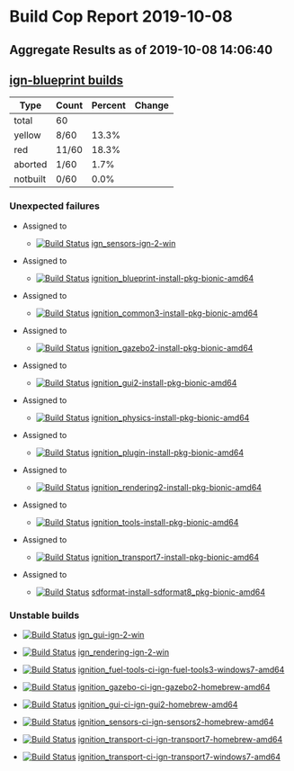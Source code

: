 # Build Cop Report 2019-10-08
## Aggregate Results as of 2019-10-08 14:06:40

## [ign-blueprint builds](https://build.osrfoundation.org/view/ign-blueprint/)

| Type | Count | Percent | Change |
|--|--|--|--|
| total | 60 | |  |
| yellow | 8/60 | 13.3% |  |
| red | 11/60 | 18.3% |  |
| aborted | 1/60 | 1.7% |  |
| notbuilt | 0/60 | 0.0% |  |

### Unexpected failures


* Assigned to

    * [![Build Status](https://build.osrfoundation.org/job/ign_sensors-ign-2-win//badge/icon)](https://build.osrfoundation.org/job/ign_sensors-ign-2-win/) [ign_sensors-ign-2-win](https://build.osrfoundation.org/job/ign_sensors-ign-2-win/)


* Assigned to

    * [![Build Status](https://build.osrfoundation.org/job/ignition_blueprint-install-pkg-bionic-amd64//badge/icon)](https://build.osrfoundation.org/job/ignition_blueprint-install-pkg-bionic-amd64/) [ignition_blueprint-install-pkg-bionic-amd64](https://build.osrfoundation.org/job/ignition_blueprint-install-pkg-bionic-amd64/)


* Assigned to

    * [![Build Status](https://build.osrfoundation.org/job/ignition_common3-install-pkg-bionic-amd64//badge/icon)](https://build.osrfoundation.org/job/ignition_common3-install-pkg-bionic-amd64/) [ignition_common3-install-pkg-bionic-amd64](https://build.osrfoundation.org/job/ignition_common3-install-pkg-bionic-amd64/)


* Assigned to

    * [![Build Status](https://build.osrfoundation.org/job/ignition_gazebo2-install-pkg-bionic-amd64//badge/icon)](https://build.osrfoundation.org/job/ignition_gazebo2-install-pkg-bionic-amd64/) [ignition_gazebo2-install-pkg-bionic-amd64](https://build.osrfoundation.org/job/ignition_gazebo2-install-pkg-bionic-amd64/)


* Assigned to

    * [![Build Status](https://build.osrfoundation.org/job/ignition_gui2-install-pkg-bionic-amd64//badge/icon)](https://build.osrfoundation.org/job/ignition_gui2-install-pkg-bionic-amd64/) [ignition_gui2-install-pkg-bionic-amd64](https://build.osrfoundation.org/job/ignition_gui2-install-pkg-bionic-amd64/)


* Assigned to

    * [![Build Status](https://build.osrfoundation.org/job/ignition_physics-install-pkg-bionic-amd64//badge/icon)](https://build.osrfoundation.org/job/ignition_physics-install-pkg-bionic-amd64/) [ignition_physics-install-pkg-bionic-amd64](https://build.osrfoundation.org/job/ignition_physics-install-pkg-bionic-amd64/)


* Assigned to

    * [![Build Status](https://build.osrfoundation.org/job/ignition_plugin-install-pkg-bionic-amd64//badge/icon)](https://build.osrfoundation.org/job/ignition_plugin-install-pkg-bionic-amd64/) [ignition_plugin-install-pkg-bionic-amd64](https://build.osrfoundation.org/job/ignition_plugin-install-pkg-bionic-amd64/)


* Assigned to

    * [![Build Status](https://build.osrfoundation.org/job/ignition_rendering2-install-pkg-bionic-amd64//badge/icon)](https://build.osrfoundation.org/job/ignition_rendering2-install-pkg-bionic-amd64/) [ignition_rendering2-install-pkg-bionic-amd64](https://build.osrfoundation.org/job/ignition_rendering2-install-pkg-bionic-amd64/)


* Assigned to

    * [![Build Status](https://build.osrfoundation.org/job/ignition_tools-install-pkg-bionic-amd64//badge/icon)](https://build.osrfoundation.org/job/ignition_tools-install-pkg-bionic-amd64/) [ignition_tools-install-pkg-bionic-amd64](https://build.osrfoundation.org/job/ignition_tools-install-pkg-bionic-amd64/)


* Assigned to

    * [![Build Status](https://build.osrfoundation.org/job/ignition_transport7-install-pkg-bionic-amd64//badge/icon)](https://build.osrfoundation.org/job/ignition_transport7-install-pkg-bionic-amd64/) [ignition_transport7-install-pkg-bionic-amd64](https://build.osrfoundation.org/job/ignition_transport7-install-pkg-bionic-amd64/)


* Assigned to

    * [![Build Status](https://build.osrfoundation.org/job/sdformat-install-sdformat8_pkg-bionic-amd64//badge/icon)](https://build.osrfoundation.org/job/sdformat-install-sdformat8_pkg-bionic-amd64/) [sdformat-install-sdformat8_pkg-bionic-amd64](https://build.osrfoundation.org/job/sdformat-install-sdformat8_pkg-bionic-amd64/)


### Unstable builds

* [![Build Status](https://build.osrfoundation.org/job/ign_gui-ign-2-win//badge/icon)](https://build.osrfoundation.org/job/ign_gui-ign-2-win/) [ign_gui-ign-2-win](https://build.osrfoundation.org/job/ign_gui-ign-2-win/)

* [![Build Status](https://build.osrfoundation.org/job/ign_rendering-ign-2-win//badge/icon)](https://build.osrfoundation.org/job/ign_rendering-ign-2-win/) [ign_rendering-ign-2-win](https://build.osrfoundation.org/job/ign_rendering-ign-2-win/)

* [![Build Status](https://build.osrfoundation.org/job/ignition_fuel-tools-ci-ign-fuel-tools3-windows7-amd64//badge/icon)](https://build.osrfoundation.org/job/ignition_fuel-tools-ci-ign-fuel-tools3-windows7-amd64/) [ignition_fuel-tools-ci-ign-fuel-tools3-windows7-amd64](https://build.osrfoundation.org/job/ignition_fuel-tools-ci-ign-fuel-tools3-windows7-amd64/)

* [![Build Status](https://build.osrfoundation.org/job/ignition_gazebo-ci-ign-gazebo2-homebrew-amd64//badge/icon)](https://build.osrfoundation.org/job/ignition_gazebo-ci-ign-gazebo2-homebrew-amd64/) [ignition_gazebo-ci-ign-gazebo2-homebrew-amd64](https://build.osrfoundation.org/job/ignition_gazebo-ci-ign-gazebo2-homebrew-amd64/)

* [![Build Status](https://build.osrfoundation.org/job/ignition_gui-ci-ign-gui2-homebrew-amd64//badge/icon)](https://build.osrfoundation.org/job/ignition_gui-ci-ign-gui2-homebrew-amd64/) [ignition_gui-ci-ign-gui2-homebrew-amd64](https://build.osrfoundation.org/job/ignition_gui-ci-ign-gui2-homebrew-amd64/)

* [![Build Status](https://build.osrfoundation.org/job/ignition_sensors-ci-ign-sensors2-homebrew-amd64//badge/icon)](https://build.osrfoundation.org/job/ignition_sensors-ci-ign-sensors2-homebrew-amd64/) [ignition_sensors-ci-ign-sensors2-homebrew-amd64](https://build.osrfoundation.org/job/ignition_sensors-ci-ign-sensors2-homebrew-amd64/)

* [![Build Status](https://build.osrfoundation.org/job/ignition_transport-ci-ign-transport7-homebrew-amd64//badge/icon)](https://build.osrfoundation.org/job/ignition_transport-ci-ign-transport7-homebrew-amd64/) [ignition_transport-ci-ign-transport7-homebrew-amd64](https://build.osrfoundation.org/job/ignition_transport-ci-ign-transport7-homebrew-amd64/)

* [![Build Status](https://build.osrfoundation.org/job/ignition_transport-ci-ign-transport7-windows7-amd64//badge/icon)](https://build.osrfoundation.org/job/ignition_transport-ci-ign-transport7-windows7-amd64/) [ignition_transport-ci-ign-transport7-windows7-amd64](https://build.osrfoundation.org/job/ignition_transport-ci-ign-transport7-windows7-amd64/)